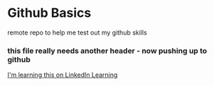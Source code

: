 # Github Basics
remote repo to help me test out my github skills

### this file really needs another header - now pushing up to github

[I'm learning this on LinkedIn Learning](https://www.linkedin.com/learning/github-for-web-designers/adding-a-readme-file?u=69317474)
